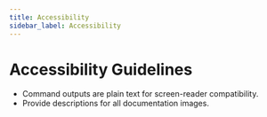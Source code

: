 ```yaml
---
title: Accessibility
sidebar_label: Accessibility
---
```


# Accessibility Guidelines

- Command outputs are plain text for screen-reader compatibility.
- Provide descriptions for all documentation images.
